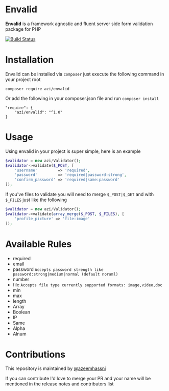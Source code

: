 # Envalid
**Envalid** is a framework agnostic and fluent server side form validation package for PHP

[![Build Status](https://travis-ci.org/azeemhassni/envalid.svg?branch=master)](https://travis-ci.org/azeemhassni/envalid)

# Installation
Envalid can be installed via `composer` just execute the following command
in your project root

```composer require azi/envalid```

Or add the following in your composer.json file and run `composer install`

```
"require": {
    "azi/envalid": "^1.0"
}
```

# Usage
Using envalid in your project is super simple, here is an example
```php
$validator = new azi/Validator();
$validator->validate($_POST, [
    'username'         => 'required',
    'password'         => 'required|password:strong',
    'confirm_password' => 'required|same:password'
]);
```
If you've files to validate you will need to merge `$_POST|$_GET` and with `$_FILES` just like the following
```php
$validator = new azi/Validator();
$validator->validate(array_merge($_POST, $_FILES), [
    'profile_picture' => 'file:image'
]);
```

# Available Rules
- required
- email 
- password `Accepts password strength like password:strong|medium|normal (default noraml)` 
- number
- file `Accepts file type currently supported formats: image,video,doc`
- min
- max
- length
- Array
- Boolean
- IP
- Same
- Alpha
- Alnum

# Contributions
This repository is maintained by 
[@azeemhassni](https://github.com/azeemhassni)
 
 If you can contribute I'd love to merge your PR and your name will be mentioned 
 in the release notes and contributors list
 
